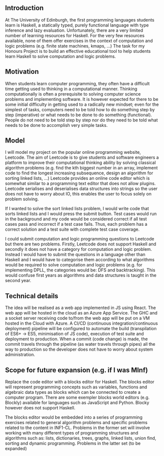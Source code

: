 ## Introduction

At The University of Edinburgh, the first programming languages students learn is Haskell, a statically typed, purely functional language with type inference and lazy evaluation. Unfortunately, there are a very limited number of learning resources for Haskell. For the very few resources available, none of them offer exercises in the context of computation and logic problems (e.g. finite state machines, kmaps, ...) The task for my Honours Project is to build an effective educational tool to help students learn Haskell to solve computation and logic problems.

## Motivation

When students learn computer programming, they often have a difficult time getting used to thinking in a computational manner. Thinking computationally is often a prerequisite to solving computer science problems and implementing software. It is however expected for there to be some initial difficulty in getting used to a radically new mindset; even for the simplest of tasks, computers need to be told how to do something step by step (imperative) or what needs to be done to do something (functional). People do not need to be told step by step nor do they need to be told what needs to be done to accomplish very simple tasks. 

## Model

I will model my project on the popular online programming website, Leetcode. The aim of Leetcode is to give students and software engineers a platform to improve their computational thinking ability by solving classical algorithm problems (e.g. find the kth biggest number in an array, implement code to find the longest increasing subsequence, design an algorithm for sorting linked lists, ...) Leetcode provides an online code editor which is somewhat similar to a programming text editor that does not allow plugins. Leetcode serialises and deserialises data structures into strings so the user does not have to worry about IO, this enables the user to focus solely on problem solving. 

If I wanted to solve the sort linked lists problem, I would write code that sorts linked lists and I would press the submit button. Test cases would run in the background and my code would be considered correct if all test cases pass and incorrect if a test case fails. Thus, each problem has a correct solution and a test suite with complete test case coverage. 

I could submit computation and logic programming questions to Leetcode but there are two problems. Firstly, Leetcode does not support Haskell and secondly it does not have a category for computation and logic problem. Instead I would have to submit the questions in a language other than Haskell and I would have to categorise them according to what algorithms would be required to solve computation and logic problems (e.g. for implementing DPLL, the categories would be: DFS and backtracking). This would confuse first years as algorithms and data structures is taught in the second year.

## Technical details

The idea will be realised as a web app implemented in JS using React. The web app will be hosted in the cloud as an Azure App Service. The GHC and a socket server receiving code to/from the web app will be put on a VM hosted in the Cloud with Azure. A CI/CD (continuous integration/continuous deployment) pipeline will be configured to automate the build (transpilation of ES6+ -> ES5, minimisation of JS code), execution of test suite and deployment to production. When a commit (code change) is made, the commit travels through the pipeline (as water travels through pipes) all the way to production so the developer does not have to worry about system administration.

## Scope for future expansion (e.g. if I was MInf)

Replace the code editor with a blocks editor for Haskell. The blocks editor will represent programming concepts such as variables, functions and algebraic data types as blocks which can be connected to create a computer program. There are some exempler blocks world editors (e.g. Blockly) available for languages such as JavaScript and Python. Blocky however does not support Haskell.

The blocks editor would be embedded into a series of programming exercises related to general algorithm problems and specific problems related to the content in INF1-CL. Problems in the former set will involve working with many different types of programming structures and algorithms such as: lists, dictionaries, trees, graphs, linked lists, union find, sorting and dynamic programming. Problems in the latter set (to be expanded)